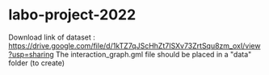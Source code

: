 # labo-project-2022
Download link of dataset : https://drive.google.com/file/d/1kTZ7qJScHhZt7ISXv73ZrtSqu8zm_oxI/view?usp=sharing
The interaction_graph.gml file should be placed in a "data" folder (to create)

